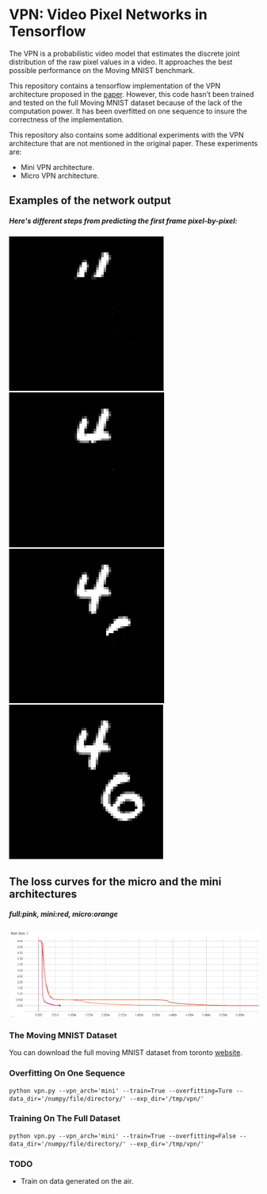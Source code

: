 # VPN: Video Pixel Networks in Tensorflow 
The VPN is a probabilistic video model that estimates the discrete joint distribution of the raw pixel values in a video. It approaches the best possible performance on the Moving MNIST benchmark. 

This repository contains a tensorflow implementation of the VPN architecture proposed in the [paper](https://arxiv.org/abs/1610.00527). However, this code hasn’t been trained and tested on the full Moving MNIST dataset because of the lack of the computation power. It has been overfitted on one sequence to insure the correctness of the implementation. 

This repository also contains some additional experiments with the VPN architecture that are not mentioned in the original paper. These experiments are:
* Mini VPN architecture.
* Micro VPN architecture.

## Examples of the network output
##### Here's different steps from predicting the first frame pixel-by-pixel:
![alt text](https://github.com/3ammor/Video-Pixel-Networks/blob/master/images/0.PNG "frame 1")
![alt text](https://github.com/3ammor/Video-Pixel-Networks/blob/master/images/1.PNG "frame 2")
![alt text](https://github.com/3ammor/Video-Pixel-Networks/blob/master/images/2.PNG "frame 3")
![alt text](https://github.com/3ammor/Video-Pixel-Networks/blob/master/images/3.PNG "frame 4")

## The loss curves for the micro and the mini architectures
##### full:pink, mini:red, micro:orange
![alt text](https://github.com/3ammor/Video-Pixel-Networks/blob/master/images/graph.PNG "loss")


### The Moving MNIST Dataset
You can download the full moving MNIST dataset from toronto [website](http://www.cs.toronto.edu/~nitish/unsupervised_video/). 

### Overfitting On One Sequence
```
python vpn.py --vpn_arch='mini' --train=True --overfitting=Ture --data_dir='/numpy/file/directory/' --exp_dir='/tmp/vpn/'
```

### Training On The Full Dataset
```
python vpn.py --vpn_arch='mini' --train=True --overfitting=False --data_dir='/numpy/file/directory/' --exp_dir='/tmp/vpn/'
```

### TODO
* Train on data generated on the air.
